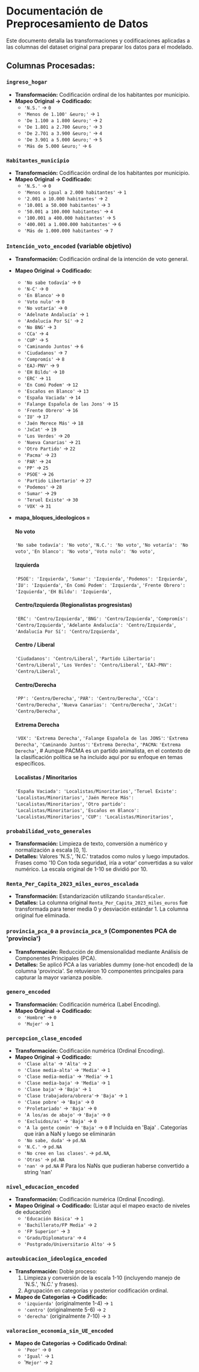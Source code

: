 # Documentación de Preprocesamiento de Datos

Este documento detalla las transformaciones y codificaciones aplicadas a las columnas del dataset original para preparar los datos para el modelado.

## Columnas Procesadas:

### `ingreso_hogar`
* **Transformación:** Codificación ordinal de los habitantes por municipio.
* **Mapeo Original -> Codificado:**
    * `'N.S.'`  -> `0` 
    * `'Menos de 1.100' &euro;'`  -> `1` 
    * `'De 1.100 a 1.800 &euro;'` -> `2`
    * `'De 1.801 a 2.700 &euro;'` -> `3`
    * `'De 2.701 a 3.900 &euro;'` -> `4`
    * `'De 3.901 a 5.000 &euro;'` -> `5`
    * `'Más de 5.000 &euro;'`     -> `6` 

### `Habitantes_municipio`
* **Transformación:** Codificación ordinal de los habitantes por municipio.
* **Mapeo Original -> Codificado:**
    * `'N.S.'`  -> `0` 
    * `'Menos o igual a 2.000 habitantes'`  -> `1` 
    * `'2.001 a 10.000 habitantes'`         -> `2` 
    * `'10.001 a 50.000 habitantes'`        -> `3` 
    * `'50.001 a 100.000 habitantes'`       -> `4` 
    * `'100.001 a 400.000 habitantes'`      -> `5` 
    * `'400.001 a 1.000.000 habitantes'`    -> `6` 
    * `'Más de 1.000.000 habitantes'`       -> `7` 

### `Intención_voto_encoded` (variable objetivo) 
* **Transformación:** Codificación ordinal de la intención de voto general.
* **Mapeo Original -> Codificado:**
    * `'No sabe todavía'`              -> `0` 
    * `'N-C'`                          -> `0`
    * `'En Blanco'`                    -> `0`
    * `'Voto nulo'`                    -> `0`
    * `'No votaría'`                   -> `0`
    * `'Adelnate Andalucía'`           -> `1`
    * `'Andalucía Por Sí'`             -> `2`
    * `'No BNG'`                       -> `3`
    * `'CCa'`                          -> `4`
    * `'CUP'`                          -> `5`
    * `'Caminando Juntos'`             -> `6`
    * `'Ciudadanos'`                   -> `7`
    * `'Compromís'`                    -> `8`
    * `'EAJ-PNV'`                      -> `9`
    * `'EH Bildu'`                     -> `10`
    * `'ERC'`                          -> `11`
    * `'En Comú Podem'`                -> `12`
    * `'Escaños en Blanco'`            -> `13`
    * `'España Vaciada'`               -> `14`
    * `'Falange Española de las Jons'` -> `15`
    * `'Frente Obrero'`                -> `16`
    * `'IU'`                           -> `17`
    * `'Jaén Merece Más'`              -> `18`
    * `'JxCat'`                        -> `19`
    * `'Los Verdes'`                   -> `20`
    * `'Nueva Canarias'`               -> `21`
    * `'Otro Partido'`                 -> `22`
    * `'Pacma'`                        -> `23`
    * `'PAR'`                          -> `24`
    * `'PP'`                           -> `25`
    * `'PSOE'`                         -> `26`
    * `'Partido Libertario'`           -> `27`
    * `'Podemos'`                      -> `28`
    * `'Sumar'`                        -> `29`
    * `'Teruel Existe'`                -> `30`
    * `'VOX'`                          -> `31`


* **mapa_bloques_ideologicos =** 
    #### No voto
    `'No sabe todavía': 'No voto'`,
    `'N.C.': 'No voto'`,
    `'No votaría': 'No voto'`,
    `'En blanco': 'No voto'`,
    `'Voto nulo': 'No voto'`,

    #### Izquierda
    `'PSOE': 'Izquierda'`,
    `'Sumar': 'Izquierda'`,
    `'Podemos': 'Izquierda'`,
    `'IU': 'Izquierda'`,
    `'En Comú Podem': 'Izquierda'`,
    `'Frente Obrero': 'Izquierda'`,
    `'EH Bildu': 'Izquierda'`,

    #### Centro/Izquierda (Regionalistas progresistas)
    `'ERC': 'Centro/Izquierda'`,
    `'BNG': 'Centro/Izquierda'`,
    `'Compromís': 'Centro/Izquierda'`,
    `'Adelante Andalucía': 'Centro/Izquierda'`,
    `'Andalucía Por Sí': 'Centro/Izquierda'`,

    #### Centro / Liberal
    `'Ciudadanos': 'Centro/Liberal'`,
    `'Partido Libertario': 'Centro/Liberal'`,
    `'Los Verdes': 'Centro/Liberal'`,
    `'EAJ-PNV': 'Centro/Liberal'`,

    #### Centro/Derecha
    `'PP': 'Centro/Derecha'`,
    `'PAR': 'Centro/Derecha'`,
    `'CCa': 'Centro/Derecha'`,
    `'Nueva Canarias': 'Centro/Derecha'`,
    `'JxCat': 'Centro/Derecha'`,

    #### Extrema Derecha
    `'VOX': 'Extrema Derecha'`,
    `'Falange Española de las JONS'`: `'Extrema Derecha'`,
    `'Caminando Juntos'`: `'Extrema Derecha'`,
    `'PACMA`: `'Extrema Derecha'`,  # Aunque PACMA es un partido animalista, en el contexto de la clasificación política se ha incluido aquí por su enfoque en temas específicos.

    #### Localistas / Minoritarios
    `'España Vaciada': 'Localistas/Minoritarios'`,
    `'Teruel Existe': 'Localistas/Minoritarios'`,
    `'Jaén Merece Más': 'Localistas/Minoritarios'`,
    `'Otro partido': 'Localistas/Minoritarios'`,
    `'Escaños en Blanco': 'Localistas/Minoritarios'`,
    `'CUP': 'Localistas/Minoritarios'`,


### `probabilidad_voto_generales`
* **Transformación:** Limpieza de texto, conversión a numérico y normalización a escala [0, 1].
* **Detalles:** Valores 'N.S.', 'N.C.' tratados como nulos y luego imputados. Frases como '10 Con toda seguridad, iría a votar' convertidas a su valor numérico. La escala original de 1-10 se dividió por 10.

### `Renta_Per_Capita_2023_miles_euros_escalada`
* **Transformación:** Estandarización utilizando `StandardScaler`.
* **Detalles:** La columna original `Renta_Per_Capita_2023_miles_euros` fue transformada para tener media 0 y desviación estándar 1. La columna original fue eliminada.

### `provincia_pca_0` a `provincia_pca_9` (Componentes PCA de 'provincia')
* **Transformación:** Reducción de dimensionalidad mediante Análisis de Componentes Principales (PCA).
* **Detalles:** Se aplicó PCA a las variables dummy (one-hot encoded) de la columna 'provincia'. Se retuvieron 10 componentes principales para capturar la mayor varianza posible. 

### `genero_encoded`
* **Transformación:** Codificación numérica (Label Encoding).
* **Mapeo Original -> Codificado:**
    * `'Hombre'` -> `0` 
    * `'Mujer'`  -> `1` 

### `percepcion_clase_encoded`
* **Transformación:** Codificación numérica (Ordinal Encoding).
* **Mapeo Original -> Codificado:** 
    * `'Clase alta'`              -> `'Alta'`      -> `2`
    * `'Clase media-alta'`        -> `'Media'`     -> `1`
    * `'Clase media-media'`       -> `'Media'`     -> `1`
    * `'Clase media-baja'`        -> `'Media'`     -> `1`
    * `'Clase baja'`              -> `'Baja'`      -> `1`
    * `'Clase trabajadora/obrera'`-> `'Baja'`      -> `1`
    * `'Clase pobre'`             -> `'Baja'`      -> `0`
    * `'Proletariado'`            -> `'Baja'`      -> `0`
    * `'A los/as de abajo'`       -> `'Baja'`      -> `0`
    * `'Excluidos/as'`            -> `'Baja'`      -> `0`
    * `'A la gente común'`        -> `'Baja'`      -> `0`    # Incluida en 'Baja'
    . Categorías que irán a NaN y luego se eliminarán
    * `'No sabe, duda'`           -> `pd.NA`
    * `'N.C.'`                    -> `pd.NA`
    * `'No cree en las clases'`.  -> `pd.NA`,
    * `'Otras'`                   -> `pd.NA`
    * `'nan'`                     -> `pd.NA` # Para los NaNs que pudieran haberse convertido a string 'nan'

### `nivel_educacion_encoded`
* **Transformación:** Codificación numérica (Ordinal Encoding).
* **Mapeo Original -> Codificado:** (Listar aquí el mapeo exacto de niveles de educación)
    * `'Educación Básica'`             -> `1` 
    * `'Bachillerato/FP Media'`        -> `2`
    * `'FP Superior'`                  -> `3`
    * `'Grado/Diplomatura'`            -> `4`
    * `'Postgrado/Universitario Alto'` -> `5`

### `autoubicacion_ideologica_encoded`
* **Transformación:** Doble proceso:
    1.  Limpieza y conversión de la escala 1-10 (incluyendo manejo de 'N.S.', 'N.C.' y frases).
    2.  Agrupación en categorías y posterior codificación ordinal.
* **Mapeo de Categorías -> Codificado:**
    * `'izquierda'` (originalmente 1-4) -> `1`
    * `'centro'` (originalmente 5-6)    -> `2`
    * `'derecha'` (originalmente 7-10)  -> `3`

### `valoracion_economia_sin_UE_encoded`
* **Mapeo de Categorías -> Codificado Ordinal:**
    * `'Peor'`        -> `0` 
    * `'Igual'`       -> `1` 
    * '`Mejor'`       -> `2`
